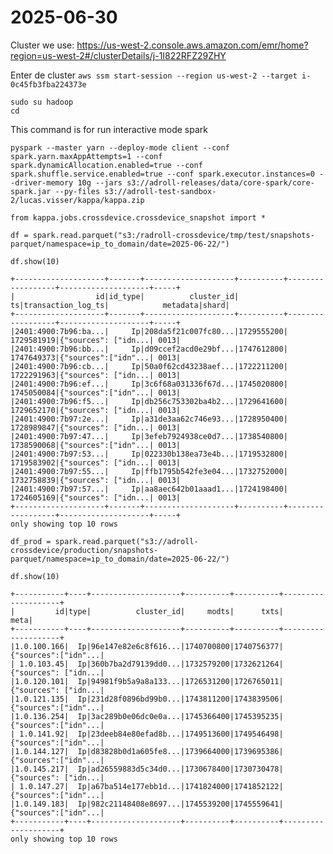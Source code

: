 # 2025-06-30

Cluster we use: <https://us-west-2.console.aws.amazon.com/emr/home?region=us-west-2#/clusterDetails/j-1I822RFZ29ZHY>

Enter de cluster `aws ssm start-session --region us-west-2 --target i-0c45fb3fba224373e`

```shell
sudo su hadoop
cd
```

This command is for run interactive mode spark

`pyspark --master yarn --deploy-mode client --conf spark.yarn.maxAppAttempts=1 --conf spark.dynamicAllocation.enabled=true --conf spark.shuffle.service.enabled=true --conf spark.executor.instances=0 --driver-memory 10g --jars s3://adroll-releases/data/core-spark/core-spark.jar --py-files s3://adroll-test-sandbox-2/lucas.visser/kappa/kappa.zip
`

`from kappa.jobs.crossdevice.crossdevice_snapshot import *`

`df = spark.read.parquet("s3:/radroll-crossdevice/tmp/test/snapshots-parquet/namespace=ip_to_domain/date=2025-06-22/")`

`df.show(10)`

```shell
+--------------------+-------+--------------------+----------+------------------+--------------------+-----+
|                  id|id_type|          cluster_id|        ts|transaction_log_ts|            metadata|shard|
+--------------------+-------+--------------------+----------+------------------+--------------------+-----+
|2401:4900:7b96:ba...|     Ip|208da5f21c007fc80...|1729555200|        1729581919|{"sources": ["idn...| 0013|
|2401:4900:7b96:bb...|     Ip|d09ccef2acd0e29bf...|1747612800|        1747649373|{"sources":["idn"...| 0013|
|2401:4900:7b96:cb...|     Ip|50a0f62cd43238aef...|1722211200|        1722291963|{"sources": ["idn...| 0013|
|2401:4900:7b96:ef...|     Ip|3c6f68a031336f67d...|1745020800|        1745050084|{"sources":["idn"...| 0013|
|2401:4900:7b96:f5...|     Ip|db256c753302ba4b2...|1729641600|        1729652170|{"sources": ["idn...| 0013|
|2401:4900:7b97:2e...|     Ip|a31de3aa62c746e93...|1728950400|        1728989847|{"sources": ["idn...| 0013|
|2401:4900:7b97:47...|     Ip|3efeb7924938ce0d7...|1738540800|        1738590068|{"sources":["idn"...| 0013|
|2401:4900:7b97:53...|     Ip|022330b138ea73e4b...|1719532800|        1719583902|{"sources": ["idn...| 0013|
|2401:4900:7b97:55...|     Ip|ffb1795b542fe3e04...|1732752000|        1732758839|{"sources": ["idn...| 0013|
|2401:4900:7b97:57...|     Ip|aa8aec642b01aaad1...|1724198400|        1724605169|{"sources": ["idn...| 0013|
+--------------------+-------+--------------------+----------+------------------+--------------------+-----+
only showing top 10 rows
```

`df_prod = spark.read.parquet("s3://adroll-crossdevice/production/snapshots-parquet/namespace=ip_to_domain/date=2025-06-22/")`

`df.show(10)`

```shell
+-----------+----+--------------------+----------+----------+--------------------+
|         id|type|          cluster_id|     modts|      txts|                meta|
+-----------+----+--------------------+----------+----------+--------------------+
|1.0.100.166|  Ip|96e147e82e6c8f616...|1740700800|1740756377|{"sources":["idn"...|
| 1.0.103.45|  Ip|360b7ba2d79139dd0...|1732579200|1732621264|{"sources": ["idn...|
|1.0.120.101|  Ip|94981f9b5a9a8a133...|1726531200|1726765011|{"sources": ["idn...|
|1.0.121.135|  Ip|231d28f0896bd99b0...|1743811200|1743839506|{"sources":["idn"...|
|1.0.136.254|  Ip|3ac289b0e06dc0e0a...|1745366400|1745395235|{"sources":["idn"...|
| 1.0.141.92|  Ip|23deeb84e80efad8b...|1749513600|1749546498|{"sources":["idn"...|
|1.0.144.127|  Ip|d83828b0d1a605fe8...|1739664000|1739695386|{"sources":["idn"...|
|1.0.145.217|  Ip|ad26559883d5c34d0...|1730678400|1730730478|{"sources": ["idn...|
| 1.0.147.27|  Ip|a67ba514e177ebb1d...|1741824000|1741852122|{"sources":["idn"...|
|1.0.149.183|  Ip|982c21148408e8697...|1745539200|1745559641|{"sources":["idn"...|
+-----------+----+--------------------+----------+----------+--------------------+
only showing top 10 rows
```
